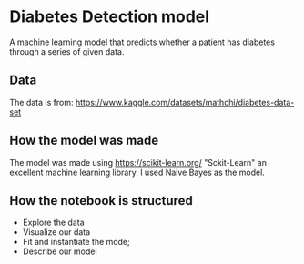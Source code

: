 # Diabetes Detection model

A machine learning model that predicts whether a patient has diabetes through a series of given data.

## Data

The data is from: https://www.kaggle.com/datasets/mathchi/diabetes-data-set

## How the model was made

The model was made using https://scikit-learn.org/ "Sckit-Learn" an excellent machine learning library. I used Naive Bayes as the model.

## How the notebook is structured

* Explore the data
* Visualize our data
* Fit and instantiate the mode;
* Describe our model

